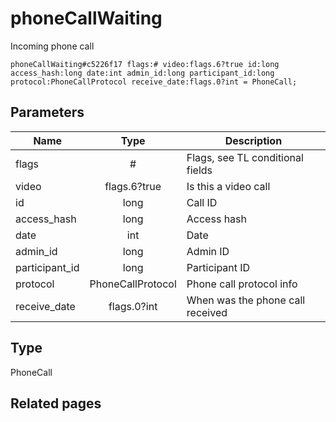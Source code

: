 # phoneCallWaiting
Incoming phone call

```
phoneCallWaiting#c5226f17 flags:# video:flags.6?true id:long access_hash:long date:int admin_id:long participant_id:long protocol:PhoneCallProtocol receive_date:flags.0?int = PhoneCall;
```

## Parameters
| Name | Type | Description |
| ---- | :----: | ----------- |
| flags | # | Flags, see TL conditional fields |
| video | flags.6?true | Is this a video call |
| id | long | Call ID |
| access_hash | long | Access hash |
| date | int | Date |
| admin_id | long | Admin ID |
| participant_id | long | Participant ID |
| protocol | PhoneCallProtocol | Phone call protocol info |
| receive_date | flags.0?int | When was the phone call received |


## Type
PhoneCall

## Related pages
